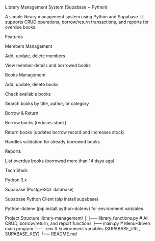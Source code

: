 Library Management System (Supabase + Python)

A simple library management system using Python and Supabase.
It supports CRUD operations, borrow/return transactions, and reports for overdue books.

Features

Members Management

Add, update, delete members

View member details and borrowed books

Books Management

Add, update, delete books

Check available books

Search books by title, author, or category

Borrow & Return

Borrow books (reduces stock)

Return books (updates borrow record and increases stock)

Handles validation for already borrowed books

Reports

List overdue books (borrowed more than 14 days ago)

Tech Stack

Python 3.x

Supabase (PostgreSQL database)

Supabase Python Client (pip install supabase)

Python-dotenv (pip install python-dotenv) for environment variables

Project Structure
library-management/
│
├── library_functions.py      # All CRUD, borrow/return, and report functions
├── main.py                   # Menu-driven main program
├── .env                      # Environment variables (SUPABASE_URL, SUPABASE_KEY)
└── README.md
